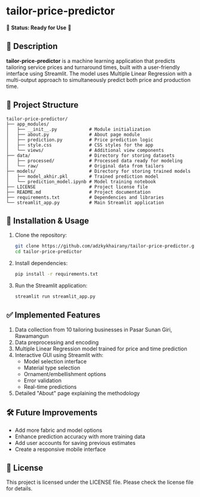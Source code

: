 # tailor-price-predictor

🚀 **Status: Ready for Use** 🚀

## 📌 Description
**tailor-price-predictor** is a machine learning application that predicts tailoring service prices and turnaround times, built with a user-friendly interface using Streamlit. The model uses Multiple Linear Regression with a multi-output approach to simultaneously predict both price and production time.

## 📁 Project Structure
```
tailor-price-predictor/
├── app_modules/
│   ├── __init__.py            # Module initialization
│   ├── about.py               # About page module
│   ├── prediction.py          # Price prediction logic
│   ├── style.css              # CSS styles for the app
│   └── views/                 # Additional view components
├── data/                      # Directory for storing datasets
│   ├── processed/             # Processed data ready for modeling
│   └── raw/                   # Original data from tailors
├── models/                    # Directory for storing trained models
│   ├── model_akhir.pkl        # Trained prediction model
│   └── prediction_model.ipynb # Model training notebook
├── LICENSE                    # Project license file
├── README.md                  # Project documentation
├── requirements.txt           # Dependencies and libraries
└── streamlit_app.py           # Main Streamlit application
```

## 🚀 Installation & Usage

1. Clone the repository:
   ```bash
   git clone https://github.com/adzkykhairany/tailor-price-predictor.git
   cd tailor-price-predictor
   ```
2. Install dependencies:
   ```bash
   pip install -r requirements.txt
   ```
3. Run the Streamlit application:
   ```bash
   streamlit run streamlit_app.py
   ```

## ✅ Implemented Features
1. Data collection from 10 tailoring businesses in Pasar Sunan Giri, Rawamangun  
2. Data preprocessing and encoding  
3. Multiple Linear Regression model trained for price and time prediction  
4. Interactive GUI using Streamlit with:
   - Model selection interface
   - Material type selection
   - Ornament/embellishment options
   - Error validation
   - Real-time predictions  
5. Detailed "About" page explaining the methodology  

## 🛠 Future Improvements
- Add more fabric and model options
- Enhance prediction accuracy with more training data
- Add user accounts for saving previous estimates
- Create a responsive mobile interface

## 📜 License
This project is licensed under the LICENSE file. Please check the license file for details.